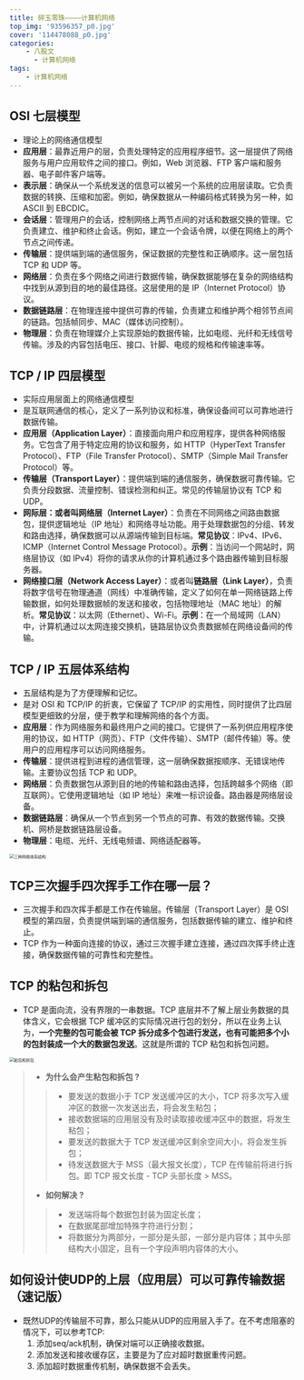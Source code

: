 ```yaml
---
title: 碎玉零珠————计算机网络
top_img: '93596357_p0.jpg'
cover: '114478088_p0.jpg'
categories: 
    - 八股文
      - 计算机网络
tags: 
    - 计算机网络
---
```


## OSI 七层模型

* 理论上的网络通信模型
* **应用层**：最靠近用户的层，负责处理特定的应用程序细节。这一层提供了网络服务与用户应用软件之间的接口。例如，Web 浏览器、FTP 客户端和服务器、电子邮件客户端等。
* **表示层**：确保从一个系统发送的信息可以被另一个系统的应用层读取。它负责数据的转换、压缩和加密。例如，确保数据从一种编码格式转换为另一种，如 ASCII 到 EBCDIC。
* **会话层**：管理用户的会话，控制网络上两节点间的对话和数据交换的管理。它负责建立、维护和终止会话。例如，建立一个会话令牌，以便在网络上的两个节点之间传递。
* **传输层**：提供端到端的通信服务，保证数据的完整性和正确顺序。这一层包括 TCP 和 UDP 等。
* **网络层**：负责在多个网络之间进行数据传输，确保数据能够在复杂的网络结构中找到从源到目的地的最佳路径。这层使用的是 IP（Internet Protocol）协议。
* **数据链路层**：在物理连接中提供可靠的传输，负责建立和维护两个相邻节点间的链路。包括帧同步、MAC（媒体访问控制）。
* **物理层**：负责在物理媒介上实现原始的数据传输，比如电缆、光纤和无线信号传输。涉及的内容包括电压、接口、针脚、电缆的规格和传输速率等。

## TCP / IP 四层模型

* 实际应用层面上的网络通信模型
* 是互联网通信的核心，定义了一系列协议和标准，确保设备间可以可靠地进行数据传输。
* **应用层（Application Layer）**：直接面向用户和应用程序，提供各种网络服务。它包含了用于特定应用的协议和服务，如 HTTP（HyperText Transfer Protocol）、FTP（File Transfer Protocol）、SMTP（Simple Mail Transfer Protocol）等。
* **传输层（Transport Layer）**：提供端到端的通信服务，确保数据可靠传输。它负责分段数据、流量控制、错误检测和纠正。常见的传输层协议有 TCP 和 UDP。
* **网际层：或者叫网络层（Internet Layer）**：负责在不同网络之间路由数据包，提供逻辑地址（IP 地址）和网络寻址功能。用于处理数据包的分组、转发和路由选择，确保数据可以从源端传输到目标端。**常见协议**：IPv4、IPv6、ICMP（Internet Control Message Protocol）。**示例**：当访问一个网站时，网络层协议（如 IPv4）将你的请求从你的计算机通过多个路由器传输到目标服务器。
* **网络接口层（Network Access Layer）**：或者叫**链路层（Link Layer）**，负责将数字信号在物理通道（网线）中准确传输，定义了如何在单一网络链路上传输数据，如何处理数据帧的发送和接收，包括物理地址（MAC 地址）的解析。**常见协议**：以太网（Ethernet）、Wi-Fi。**示例**：在一个局域网（LAN）中，计算机通过以太网连接交换机，链路层协议负责数据帧在网络设备间的传输。

## TCP / IP 五层体系结构

* 五层结构是为了方便理解和记忆。
* 是对 OSI 和 TCP/IP 的折衷，它保留了 TCP/IP 的实用性，同时提供了比四层模型更细致的分层，便于教学和理解网络的各个方面。
* **应用层**：作为网络服务和最终用户之间的接口。它提供了一系列供应用程序使用的协议，如 HTTP（网页）、FTP（文件传输）、SMTP（邮件传输）等。使用户的应用程序可以访问网络服务。
* **传输层**：提供进程到进程的通信管理，这一层确保数据按顺序、无错误地传输。主要协议包括 TCP 和 UDP。
* **网络层**：负责数据包从源到目的地的传输和路由选择，包括跨越多个网络（即互联网）。它使用逻辑地址（如 IP 地址）来唯一标识设备。路由器是网络层设备。
* **数据链路层**：确保从一个节点到另一个节点的可靠、有效的数据传输。交换机、网桥是数据链路层设备。
* **物理层**：电缆、光纤、无线电频谱、网络适配器等。

<img src="三种网络体系结构.jpg" alt="三种网络体系结构" style="zoom:50%;">

## TCP三次握手四次挥手工作在哪一层？

* 三次握手和四次挥手都是工作在传输层。传输层（Transport Layer）是 OSI 模型的第四层，负责提供端到端的通信服务，包括数据传输的建立、维护和终止。
* TCP 作为一种面向连接的协议，通过三次握手建立连接，通过四次挥手终止连接，确保数据传输的可靠性和完整性。

## TCP 的粘包和拆包

* TCP 是面向流，没有界限的一串数据。TCP 底层并不了解上层业务数据的具体含义，它会根据 TCP 缓冲区的实际情况进行包的划分，所以在业务上认为，**一个完整的包可能会被 TCP 拆分成多个包进行发送，也有可能把多个小的包封装成一个大的数据包发送**。这就是所谓的 TCP 粘包和拆包问题。
<img src="粘包和拆包.jpg" alt="粘包和拆包" style="zoom:50%;">

> * **为什么会产生粘包和拆包 ?**
>
> > * 要发送的数据小于 TCP 发送缓冲区的大小，TCP 将多次写入缓冲区的数据一次发送出去，将会发生粘包；
> > * 接收数据端的应用层没有及时读取接收缓冲区中的数据，将发生粘包；
> > * 要发送的数据大于 TCP 发送缓冲区剩余空间大小，将会发生拆包；
> > * 待发送数据大于 MSS（最大报文长度），TCP 在传输前将进行拆包。即 TCP 报文长度 - TCP 头部长度 > MSS。
>
> * **如何解决 ?**
>
> > * 发送端将每个数据包封装为固定长度；
> > * 在数据尾部增加特殊字符进行分割；
> > * 将数据分为两部分，一部分是头部，一部分是内容体；其中头部结构大小固定，且有一个字段声明内容体的大小。

## 如何设计使UDP的上层（应用层）可以可靠传输数据（速记版）

* 既然UDP的传输层不可靠，那么只能从UDP的应用层入手了。在不考虑阻塞的情况下，可以参考TCP:
  1. 添加seq/ack机制，确保对端可以正确接收数据。
  2. 添加发送和接收缓存区，主要是为了应对超时数据重传问题。
  3. 添加超时数据重传机制，确保数据不会丢失。

